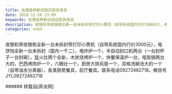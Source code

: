 ```yaml
---
title: 处理各种新旧饭店厨具用具
date: 2018-12-26 23:09
keywords: 处理各种新旧饭店厨具用具
description: 收银机带收银柜全新一台未拆封带打印小票机（自带系统国内行价3000元），电饼铛全新一台未拆封（国内一千二），电炸炉一个，半自动封口机两台（一台封杯子一台封碗），猛火灶两个全新，木炭烧烤炉一个，快餐保温炉一台，电饭锅两台大的，巴西烤肉炉一个，六眼灶一个，厨房大排风扇一个，双格洗碗池大的一个（自带油水分离器），各类厨房餐具，前厅餐具。联系电话09272462718。微信号JYL09272462718
categories: used
---
```

<td class="t_f" id="postmessage_2573359">

收银机带收银柜全新一台未拆封带打印小票机（自带系统国内行价3000元），电饼铛全新一台未拆封（国内一千二），电炸炉一个，半自动封口机两台（一台封杯子一台封碗），猛火灶两个全新，木炭烧烤炉一个，快餐保温炉一台，电饭锅两台大的，巴西烤肉炉一个，六眼灶一个，厨房大排风扇一个，双格洗碗池大的一个（自带油水分离器），各类厨房餐具，前厅餐具。联系电话09272462718。微信号JYL09272462718<br/>
</td>
###### 转载自[菲龙网]
